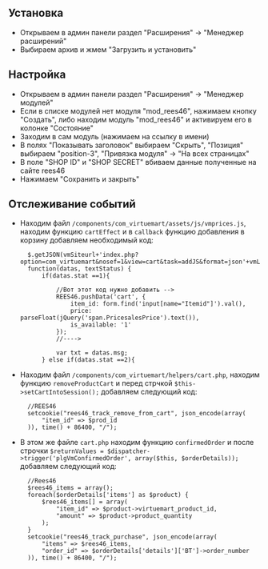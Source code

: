 Установка
---------

* Открываем в админ панели раздел "Расширения" -> "Менеджер расширений"
* Выбираем архив и жмем "Загрузить и установить"

Настройка
---------

* Открываем в админ панели раздел "Расширения" -> "Менеджер модулей"
* Если в списке модулей нет модуля "mod_rees46", нажимаем кнопку "Создать", либо находим модуль "mod_rees46" и активируем его в колонке "Состояние"
* Заходим в сам модуль (нажимаем на ссылку в имени)
* В полях "Показывать заголовок" выбираем "Скрыть", "Позиция" выбираем "position-3", "Привязка модуля" -> "На всех страницах"
* В поле "SHOP ID" и "SHOP SECRET" вбиваем данные полученные на сайте rees46
* Нажимаем "Сохранить и закрыть"

Отслеживание событий
--------------------

* Находим файл `/components/com_virtuemart/assets/js/vmprices.js`, находим функцию `cartEffect` и в `callback` функцию добавления в корзину добавляем необходимый код:

		$.getJSON(vmSiteurl+'index.php?option=com_virtuemart&nosef=1&view=cart&task=addJS&format=json'+vmLang,datas,
		function(datas, textStatus) {
			if(datas.stat ==1){

				//Вот этот код нужно добавить -->
				REES46.pushData('cart', {
					item_id: form.find('input[name="Itemid"]').val(),
					price: parseFloat(jQuery('span.PricesalesPrice').text()),
					is_available: '1'
				});
				//---->

				var txt = datas.msg;
			} else if(datas.stat ==2){
			
* Находим файл `/components/com_virtuemart/helpers/cart.php`, находим функцию `removeProductCart` и перед стрчкой `$this->setCartIntoSession();` добавляем следующий код:

		//REES46
		setcookie("rees46_track_remove_from_cart", json_encode(array(
			"item_id" => $prod_id
		)), time() + 86400, "/");
		
* В этом же файле `cart.php` находим функцию `confirmedOrder` и после строчки `$returnValues = $dispatcher->trigger('plgVmConfirmedOrder', array($this, $orderDetails));` добавляем следующий код:

		//Rees46
		$rees46_items = array();
		foreach($orderDetails['items'] as $product) {
			$rees46_items[] = array(
				"item_id" => $product->virtuemart_product_id,
				"amount" => $product->product_quantity
			);
		}
		setcookie("rees46_track_purchase", json_encode(array(
			"items" => $rees46_items,
			"order_id" => $orderDetails['details']['BT']->order_number
		)), time() + 86400, "/");
